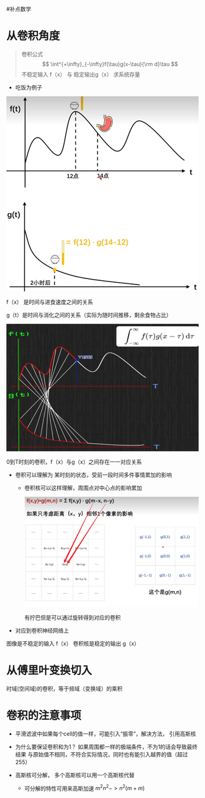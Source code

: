 #补点数学 
# 从卷积角度

> 卷积公式
> $$
> \int^{+\infty}_{-\infty}f(\tau)g(x-\tau){\rm d}\tau
> $$
> 不稳定输入 f（x）  与     稳定输出g（x） 求系统存量 

* 吃饭为例子

![image-20240803163337835](https://raw.githubusercontent.com/Thislu13/image_save/main/notebook/202408031633932.png)

f（x） 是时间与进食速度之间的关系

g（t）是时间与消化之间的关系（实际为随时间推移，剩余食物占比）

![image-20240803164040358](https://raw.githubusercontent.com/Thislu13/image_save/main/notebook/202408031640962.png)

0到T时刻的卷积，f（x）与g（x）之间存在一一对应关系



* 卷积可以理解为 某时刻的状态，受前一段时间多件事情累加的影响

  * 卷积核可以这样理解，周围点对中心点的影响累加

    ![image-20240803170531256](https://raw.githubusercontent.com/Thislu13/image_save/main/notebook/202408031705416.png)
    
    有拧巴但是可以通过旋转得到对应的卷积

* 对应到卷积神经网络上

图像是不稳定的输入 f（x）  卷积核是稳定的输出 g（x）

# 从傅里叶变换切入

时域(空间域)的卷积，等于频域（变换域）的乘积

# 卷积的注意事项

* 平滑滤波中如果每个cell的值一样，可能引入“振零”，解决方法， 引用高斯核
* 为什么要保证卷积和为1？  如果周围都一样的极端条件，不为1的话会导致最终结果 与原始值不相同，不符合实际情况，同时也有能引入越界的值（超过255）

* 高斯核可分解， 多个高斯核可以用一个高斯核代替
  * 可分解的特性可用来高斯加速 $m^2n^2 -> n^2(m+m)$